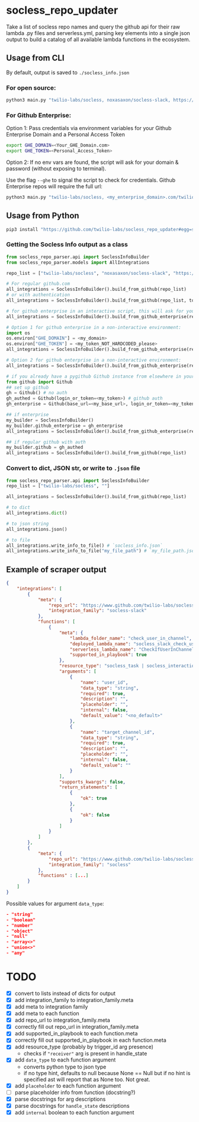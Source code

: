 # socless_repo_updater
Take a list of socless repo names and query the github api for their raw lambda .py files and serverless.yml, parsing key elements into a single json output to build a catalog of all available lambda functions in the ecosystem.

## Usage from CLI

By default, output is saved to `./socless_info.json`

### For open source:
```sh
python3 main.py "twilio-labs/socless, noxasaxon/socless-slack, https://github.com/twilio-labs/socless-sumologic"
```

### For Github Enterprise:
Option 1:
Pass credentials via environment variables for your Github Enterprise Domain and a Personal Access Token
```sh
export GHE_DOMAIN=<Your_GHE_Domain.com>
export GHE_TOKEN=<Personal_Access_Token>
```
Option 2:
If no env vars are found, the script will ask for your domain & password (without exposing to terminal).

Use the flag `--ghe` to signal the script to check for credentials. Github Enterprise repos will require the full url:

```sh
python3 main.py "twilio-labs/socless, <my_enterprise_domain>.com/twilio-labs/socless-slack" --ghe=True
```

## Usage from Python
```sh
pip3 install "https://github.com/twilio-labs/socless_repo_updater#egg=socless_repo_parser"
```

### Getting the Socless Info output as a class
```python
from socless_repo_parser.api import SoclessInfoBuilder
from socless_repo_parser.models import AllIntegrations

repo_list = ["twilio-labs/socless", "noxasaxon/socless-slack", "https://github.com/twilio-labs/socless-sumologic"]

# For regular github.com
all_integrations = SoclessInfoBuilder().build_from_github(repo_list)
# or with authentication
all_integrations = SoclessInfoBuilder().build_from_github(repo_list, token=<my_token_NOT_HARDCODED>)

# for github enterprise in an interactive script, this will ask for your credentials:
all_integrations = SoclessInfoBuilder().build_from_github_enterprise(repo_list)

# Option 1 for github enterprise in a non-interactive environment:
import os
os.environ["GHE_DOMAIN"] = <my_domain>
os.environ["GHE_TOKEN"] = <my_token_NOT_HARDCODED_please>
all_integrations = SoclessInfoBuilder().build_from_github_enterprise(repo_list)

# Option 2 for github enterprise in a non-interactive environment:
all_integrations = SoclessInfoBuilder().build_from_github_enterprise(repo_list, token=<my_token_NOT_HARDCODED>, domain=<my_domain>)

# if you already have a pygithub Github instance from elsewhere in your app/script:
from github import Github
## set up github
gh = Github() # no auth
gh_authed = Github(login_or_token=<my_token>) # github auth
gh_enterprise = Github(base_url=<my_base_url>, login_or_token=<my_token>) # github enterprise / alternate url

## if enterprise
my_builder = SoclessInfoBuilder()
my_builder.github_enterprise = gh_enterprise
all_integrations = SoclessInfoBuilder().build_from_github_enterprise(repo_list)

## if regular github with auth
my_builder.github = gh_authed
all_integrations = SoclessInfoBuilder().build_from_github(repo_list)
```

### Convert to dict, JSON str, or write to `.json` file
```python
from socless_repo_parser.api import SoclessInfoBuilder
repo_list = ["twilio-labs/socless", ""]

all_integrations = SoclessInfoBuilder().build_from_github(repo_list)

# to dict
all_integrations.dict()

# to json string
all_integrations.json()

# to file
all_integrations.write_info_to_file() # `socless_info.json`
all_integrations.write_info_to_file("my_file_path") # `my_file_path.json`
```

## Example of scraper output
```json
{
    "integrations": [
        {
            "meta": {
                "repo_url": "https://www.github.com/twilio-labs/socless-slack",
                "integration_family": "socless-slack"
            },
            "functions": [
                {
                    "meta": {
                        "lambda_folder_name": "check_user_in_channel",
                        "deployed_lambda_name": "socless_slack_check_user_in_channel",
                        "serverless_lambda_name": "CheckIfUserInChannel",
                        "supported_in_playbook": true
                    },
                    "resource_type": "socless_task | socless_interaction",
                    "arguments": [
                        {
                            "name": "user_id",
                            "data_type": "string",
                            "required": true,
                            "description": "",
                            "placeholder": "",
                            "internal": false,
                            "default_value": "<no_default>"
                        },
                        {
                            "name": "target_channel_id",
                            "data_type": "string",
                            "required": true,
                            "description": "",
                            "placeholder": "",
                            "internal": false,
                            "default_value": ""
                        }
                    ],
                    "supports_kwargs": false,
                    "return_statements": [
                        {
                            "ok": true
                        },
                        {
                            "ok": false
                        }
                    ]
                }
            ]
        },
        {
            "meta": {
                "repo_url": "https://www.github.com/twilio-labs/socless",
                "integration_family": "socless"
            }, 
            "functions" : [...]
        }
    ]
}

```

Possible values for argument `data_type`:
```json
- "string"
- "boolean"
- "number"
- "object"
- "null"
- "array<>"
- "union<>"
- "any"
```


# TODO
- [X] convert to lists instead of dicts for output
- [X] add integration_family to integration_family.meta
- [X] add meta to integration family
- [X] add meta to each function
- [X] add repo_url to integration_family.meta
- [X] correctly fill out repo_url in integration_family.meta
- [X] add supported_in_playbook to each function.meta
- [X] correctly fill out supported_in_playbook in each function.meta
- [X] add resource_type (probably by trigger_id arg presence)
  - checks if `"receiver"` arg is present in handle_state
- [X] add `data_type` to each function argument
  - converts python type to json type
  - if no type hint, defaults to null because None == Null but if no hint is specified ast will report that as None too. Not great.
- [X] add `placeholder` to each function argument
- [ ] parse placeholder info from function (docstring?)
- [X] parse docstrings for arg descriptions
- [X] parse docstrings for `handle_state` descriptions
- [X] add `internal` boolean to each function argument 
